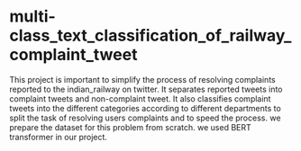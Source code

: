 # multi-class_text_classification_of_railway_complaint_tweet
This project is important to simplify the process of resolving complaints reported to the indian_railway on twitter.
It separates reported tweets into complaint tweets and non-complaint tweet.
It also classifies complaint tweets into the different categories according to different departments to split the task of resolving users complaints and to speed the process.
we prepare the dataset for this problem from scratch.
we used BERT transformer in our project.
